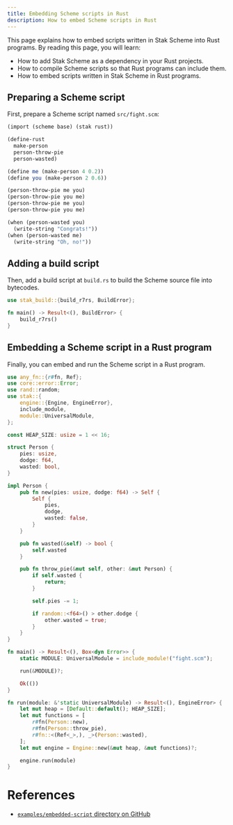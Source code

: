 ```yaml
---
title: Embedding Scheme scripts in Rust
description: How to embed Scheme scripts in Rust
---
```


This page explains how to embed scripts written in Stak Scheme into Rust programs. By reading this page, you will learn:

- How to add Stak Scheme as a dependency in your Rust projects.
- How to compile Scheme scripts so that Rust programs can include them.
- How to embed scripts written in Stak Scheme in Rust programs.

## Preparing a Scheme script

First, prepare a Scheme script named `src/fight.scm`:

```scheme
(import (scheme base) (stak rust))

(define-rust
  make-person
  person-throw-pie
  person-wasted)

(define me (make-person 4 0.2))
(define you (make-person 2 0.6))

(person-throw-pie me you)
(person-throw-pie you me)
(person-throw-pie me you)
(person-throw-pie you me)

(when (person-wasted you)
  (write-string "Congrats!"))
(when (person-wasted me)
  (write-string "Oh, no!"))
```

## Adding a build script

Then, add a build script at `build.rs` to build the Scheme source file
into bytecodes.

```rust no_run
use stak_build::{build_r7rs, BuildError};

fn main() -> Result<(), BuildError> {
    build_r7rs()
}
```

## Embedding a Scheme script in a Rust program

Finally, you can embed and run the Scheme script in a Rust program.

```rust
use any_fn::{r#fn, Ref};
use core::error::Error;
use rand::random;
use stak::{
    engine::{Engine, EngineError},
    include_module,
    module::UniversalModule,
};

const HEAP_SIZE: usize = 1 << 16;

struct Person {
    pies: usize,
    dodge: f64,
    wasted: bool,
}

impl Person {
    pub fn new(pies: usize, dodge: f64) -> Self {
        Self {
            pies,
            dodge,
            wasted: false,
        }
    }

    pub fn wasted(&self) -> bool {
        self.wasted
    }

    pub fn throw_pie(&mut self, other: &mut Person) {
        if self.wasted {
            return;
        }

        self.pies -= 1;

        if random::<f64>() > other.dodge {
            other.wasted = true;
        }
    }
}

fn main() -> Result<(), Box<dyn Error>> {
    static MODULE: UniversalModule = include_module!("fight.scm");

    run(&MODULE)?;

    Ok(())
}

fn run(module: &'static UniversalModule) -> Result<(), EngineError> {
    let mut heap = [Default::default(); HEAP_SIZE];
    let mut functions = [
        r#fn(Person::new),
        r#fn(Person::throw_pie),
        r#fn::<(Ref<_>,), _>(Person::wasted),
    ];
    let mut engine = Engine::new(&mut heap, &mut functions)?;

    engine.run(module)
}
```

# References

- [`examples/embedded-script` directory on GitHub](https://github.com/raviqqe/stak/tree/main/examples/embedded-script)
